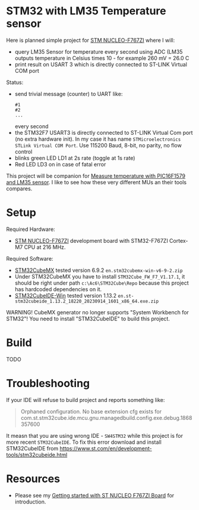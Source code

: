 # STM32 with LM35 Temperature sensor

Here is planned simple project for [STM NUCLEO-F767ZI][STM NUCLEO-F767ZI] 
where I will:
* query LM35 Sensor for temperature every second using ADC (LM35 outputs
  temperature in Celsius times 10 - for example 260 mV = 26.0 C
* print result on USART 3 which is directly connected to ST-LINK Virtual COM
  port

Status:
- send trivial message (counter) to UART like:
  ```
  #1
  #2
  ...
  ```
  every second
- the STM32F7 USART3 is directly connected to ST-LINK Virtual Com port
  (no extra hardware init). In my case it has
  name `STMicroelectronics STLink Virtual COM Port`. Use 115200 Baud, 8-bit,
  no parity, no flow control
- blinks green LED LD1 at 2s rate (toggle at 1s rate)
- Red LED LD3 on in case of fatal error

This project will be companion
for [Measure temperature with PIC16F1579 and LM35 sensor](https://github.com/hpaluch/PIC16F1579-LM35-Temp). I like to see how these very different MUs an their tools
compares.

# Setup

Required Hardware:
* [STM NUCLEO-F767ZI][STM NUCLEO-F767ZI] development board with
  STM32-F767ZI Cortex-M7 CPU at 216 MHz.

Required Software:
* [STM32CubeMX][STM32CubeMX] tested version 6.9.2 `en.stm32cubemx-win-v6-9-2.zip`
* Under STM32CubeMX you have to install `STM32Cube_FW_F7_V1.17.1`,
  it should be right under path `c:\Ac6\STM32Cube\Repo` because
  this project has hardcoded dependencies on it.
* [STM32CubeIDE-Win](https://www.st.com/en/development-tools/stm32cubeide.html)
  tested version 1.13.2 `en.st-stm32cubeide_1.13.2_18220_20230914_1601_x86_64.exe.zip`

WARNING! CubeMX generator no longer supports 
"System Workbench for STM32"! You need to install
"STM32CubeIDE" to build this project.

# Build

TODO

# Troubleshooting

If your IDE will refuse to build project and reports something like:

> Orphaned configuration. No base extension cfg exists for
> com.st.stm32cube.ide.mcu.gnu.managedbuild.config.exe.debug.1868357600

It measn that you are using wrong IDE - `SW4STM32` while
this project is for more recent `STM32CubeIDE`. To fix this
error download and install STM32CubeIDE
from https://www.st.com/en/development-tools/stm32cubeide.html

# Resources

* Please see my [Getting started with ST NUCLEO F767ZI Board][Getting started with ST NUCLEO F767ZI Board]
  for introduction.

[STM32CubeIDE-Win]: https://www.st.com/en/development-tools/stm32cubeide.html
[STM32CubeF7]: https://www.st.com/en/embedded-software/stm32cubef7.html
[System Workbench for STM32]: http://www.openstm32.org/System%2BWorkbench%2Bfor%2BSTM32
[STM32CubeMX]: https://www.st.com/content/st_com/en/products/development-tools/software-development-tools/stm32-software-development-tools/stm32-configurators-and-code-generators/stm32cubemx.html

[STM NUCLEO-F767ZI]: https://www.st.com/content/st_com/en/products/evaluation-tools/product-evaluation-tools/mcu-eval-tools/stm32-mcu-eval-tools/stm32-mcu-nucleo/nucleo-f767zi.html
[Getting started with ST NUCLEO F767ZI Board]: https://github.com/hpaluch/hpaluch.github.io/wiki/Getting-started-with-ST-NUCLEO-F767ZI-Board

